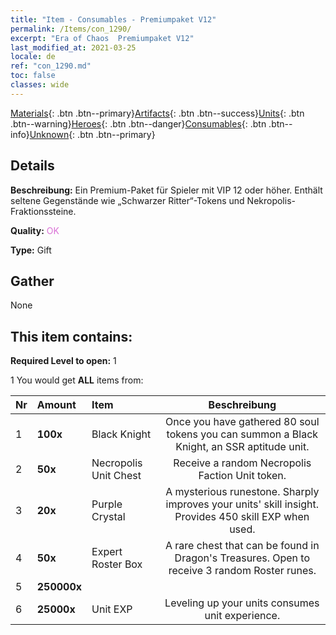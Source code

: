 ```yaml
---
title: "Item - Consumables - Premiumpaket V12"
permalink: /Items/con_1290/
excerpt: "Era of Chaos  Premiumpaket V12"
last_modified_at: 2021-03-25
locale: de
ref: "con_1290.md"
toc: false
classes: wide
---
```

 [Materials](/de/Items/){: .btn .btn--primary}[Artifacts](/de/Items/Artifacts/){: .btn .btn--success}[Units](/de/Items/Units/){: .btn .btn--warning}[Heroes](/de/Items/Heroes/){: .btn .btn--danger}[Consumables](/de/Items/Consumables/){: .btn .btn--info}[Unknown](/de/Items/Unknown/){: .btn .btn--primary}

## Details
 **Beschreibung:** Ein Premium-Paket für Spieler mit VIP 12 oder höher. Enthält seltene Gegenstände wie „Schwarzer Ritter“-Tokens und Nekropolis-Fraktionssteine.

 **Quality:** <span style="color: #DA70D6">OK</span>

 **Type:** Gift

## Gather

  None

## This item contains:

 **Required Level to open:** 1

 1 You would get **ALL** items  from:

  | Nr | Amount |     Item    | Beschreibung |
  |:---|:-------|:------------|:-----------:|
  | 1 |  **100x** | Black Knight | Once you have gathered 80 soul tokens you can summon a Black Knight, an SSR aptitude unit.  | 
  | 2 |  **50x** | Necropolis Unit Chest | Receive a random Necropolis Faction Unit token.  | 
  | 3 |  **20x** | Purple Crystal | A mysterious runestone. Sharply improves your units' skill insight. Provides 450 skill EXP when used.  | 
  | 4 |  **50x** | Expert Roster Box | A rare chest that can be found in Dragon's Treasures. Open to receive 3 random Roster runes.  | 
  | 5 |  **250000x** | <i class="fas fa-coins"/> |  | 
  | 6 |  **25000x** | Unit EXP | Leveling up your units consumes unit experience.  | 
